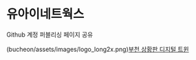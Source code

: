 # 유아이네트웍스
Github 계정 퍼블리싱 페이지 공유

(bucheon/assets/images/logo_long2x.png)[부천 상황판 디지털 트윈](https://leeminwoo-00.github.io/ui_networks/bucheon/board/b_twin.html)
